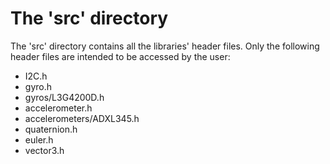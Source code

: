 # The 'src' directory
The 'src' directory contains all the libraries' header files. Only the following header files are intended to be accessed by the user:
- I2C.h
- gyro.h
- gyros/L3G4200D.h
- accelerometer.h
- accelerometers/ADXL345.h
- quaternion.h
- euler.h
- vector3.h
